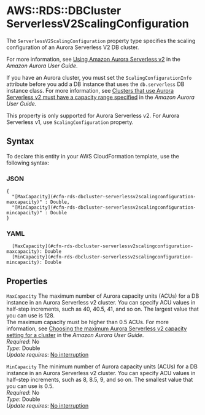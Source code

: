 # AWS::RDS::DBCluster ServerlessV2ScalingConfiguration<a name="aws-properties-rds-dbcluster-serverlessv2scalingconfiguration"></a>

The `ServerlessV2ScalingConfiguration` property type specifies the scaling configuration of an Aurora Serverless V2 DB cluster\.

For more information, see [Using Amazon Aurora Serverless v2](https://docs.aws.amazon.com/AmazonRDS/latest/AuroraUserGuide/aurora-serverless-v2.html) in the _Amazon Aurora User Guide_\.

If you have an Aurora cluster, you must set the `ScalingConfigurationInfo` attribute before you add a DB instance that uses the `db.serverless` DB instance class\. For more information, see [Clusters that use Aurora Serverless v2 must have a capacity range specified](https://docs.aws.amazon.com/AmazonRDS/latest/AuroraUserGuide/aurora-serverless-v2.requirements.html#aurora-serverless-v2.requirements.capacity-range) in the _Amazon Aurora User Guide_\.

This property is only supported for Aurora Serverless v2\. For Aurora Serverless v1, use `ScalingConfiguration` property\.

## Syntax<a name="aws-properties-rds-dbcluster-serverlessv2scalingconfiguration-syntax"></a>

To declare this entity in your AWS CloudFormation template, use the following syntax:

### JSON<a name="aws-properties-rds-dbcluster-serverlessv2scalingconfiguration-syntax.json"></a>

```
{
  "[MaxCapacity](#cfn-rds-dbcluster-serverlessv2scalingconfiguration-maxcapacity)" : Double,
  "[MinCapacity](#cfn-rds-dbcluster-serverlessv2scalingconfiguration-mincapacity)" : Double
}
```

### YAML<a name="aws-properties-rds-dbcluster-serverlessv2scalingconfiguration-syntax.yaml"></a>

```
  [MaxCapacity](#cfn-rds-dbcluster-serverlessv2scalingconfiguration-maxcapacity): Double
  [MinCapacity](#cfn-rds-dbcluster-serverlessv2scalingconfiguration-mincapacity): Double
```

## Properties<a name="aws-properties-rds-dbcluster-serverlessv2scalingconfiguration-properties"></a>

`MaxCapacity` <a name="cfn-rds-dbcluster-serverlessv2scalingconfiguration-maxcapacity"></a>
The maximum number of Aurora capacity units \(ACUs\) for a DB instance in an Aurora Serverless v2 cluster\. You can specify ACU values in half\-step increments, such as 40, 40\.5, 41, and so on\. The largest value that you can use is 128\.  
The maximum capacity must be higher than 0\.5 ACUs\. For more information, see [ Choosing the maximum Aurora Serverless v2 capacity setting for a cluster](https://docs.aws.amazon.com/AmazonRDS/latest/AuroraUserGuide/aurora-serverless-v2.setting-capacity.html#aurora-serverless-v2.max_capacity_considerations) in the _Amazon Aurora User Guide_\.  
_Required_: No  
_Type_: Double  
_Update requires_: [No interruption](https://docs.aws.amazon.com/AWSCloudFormation/latest/UserGuide/using-cfn-updating-stacks-update-behaviors.html#update-no-interrupt)

`MinCapacity` <a name="cfn-rds-dbcluster-serverlessv2scalingconfiguration-mincapacity"></a>
The minimum number of Aurora capacity units \(ACUs\) for a DB instance in an Aurora Serverless v2 cluster\. You can specify ACU values in half\-step increments, such as 8, 8\.5, 9, and so on\. The smallest value that you can use is 0\.5\.  
_Required_: No  
_Type_: Double  
_Update requires_: [No interruption](https://docs.aws.amazon.com/AWSCloudFormation/latest/UserGuide/using-cfn-updating-stacks-update-behaviors.html#update-no-interrupt)
